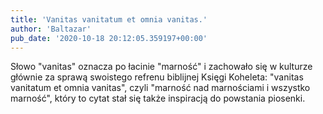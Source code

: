 ```yaml
---
title: 'Vanitas vanitatum et omnia vanitas.'
author: 'Baltazar'
pub_date: '2020-10-18 20:12:05.359197+00:00'
---
```


Słowo "vanitas" oznacza po łacinie "marność" i zachowało się w kulturze głównie za sprawą swoistego refrenu biblijnej Księgi Koheleta: "vanitas vanitatum et omnia vanitas", czyli "marność nad marnościami i wszystko marność", który to cytat stał się także inspiracją do powstania piosenki.